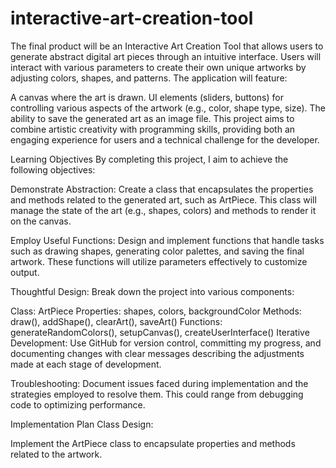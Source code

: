 # interactive-art-creation-tool
The final product will be an Interactive Art Creation Tool that allows users to generate abstract digital art pieces through an intuitive interface. Users will interact with various parameters to create their own unique artworks by adjusting colors, shapes, and patterns. The application will feature:

A canvas where the art is drawn.
UI elements (sliders, buttons) for controlling various aspects of the artwork (e.g., color, shape type, size).
The ability to save the generated art as an image file.
This project aims to combine artistic creativity with programming skills, providing both an engaging experience for users and a technical challenge for the developer.

Learning Objectives
By completing this project, I aim to achieve the following objectives:

Demonstrate Abstraction: Create a class that encapsulates the properties and methods related to the generated art, such as ArtPiece. This class will manage the state of the art (e.g., shapes, colors) and methods to render it on the canvas.

Employ Useful Functions: Design and implement functions that handle tasks such as drawing shapes, generating color palettes, and saving the final artwork. These functions will utilize parameters effectively to customize output.

Thoughtful Design: Break down the project into various components:

Class: ArtPiece
Properties: shapes, colors, backgroundColor
Methods: draw(), addShape(), clearArt(), saveArt()
Functions: generateRandomColors(), setupCanvas(), createUserInterface()
Iterative Development: Use GitHub for version control, committing my progress, and documenting changes with clear messages describing the adjustments made at each stage of development.

Troubleshooting: Document issues faced during implementation and the strategies employed to resolve them. This could range from debugging code to optimizing performance.

Implementation Plan
Class Design:

Implement the ArtPiece class to encapsulate properties and methods related to the artwork.
